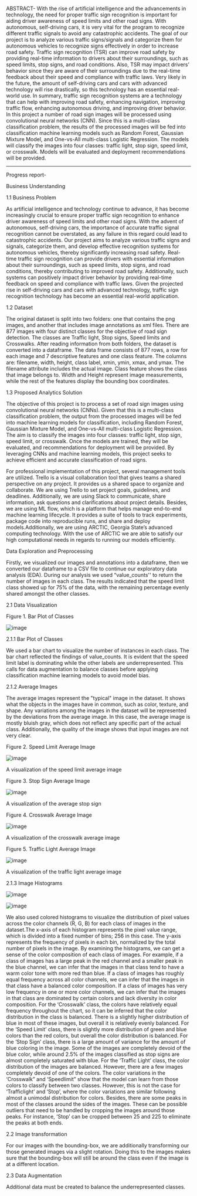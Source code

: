 ABSTRACT-
With the rise of artificial intelligence and the advancements in technology, the need for proper traffic sign recognition is important for aiding driver awareness of speed limits and other road signs. With autonomous, self-driving cars, it is very vital for the program to recognize different traffic signals to avoid any catastrophic accidents. The goal of our project is to analyze various traffic signs/signals and categorize them for autonomous vehicles to recognize signs effectively in order to increase road safety. Traffic sign recognition (TSR) can improve road safety by providing real-time information to drivers about their surroundings, such as speed limits, stop signs, and road conditions. Also, TSR may impact drivers’ behavior since they are aware of their surroundings due to the real-time feedback about their speed and compliance with traffic laws. Very likely in the future, the amount of self-driving cars and cars with advanced technology will rise drastically, so this technology has an essential real-world use. In summary, traffic sign recognition systems are a technology that can help with improving road safety, enhancing navigation, improving traffic flow, enhancing autonomous driving, and improving driver behavior.
In this project a number of road sign images will be processed using convolutional neural networks (CNN). Since this is a multi-class classification problem, the results of the processed images will be fed into classification machine learning models such as Random Forest, Gaussian Mixture Model, and One-vs-All multi-class Logistic Regression. The models will classify the images into four classes: traffic light, stop sign, speed limit, or crosswalk. Models will be evaluated and deployment recommendations will be provided.
____________________________________________________________________________________________________________________________________________________________
Progress report-

Business Understanding

1.1 Business Problem

As artificial intelligence and technology continue to advance, it has become increasingly crucial to ensure proper traffic sign recognition to enhance driver awareness of speed limits and other road signs. With the advent of autonomous, self-driving cars, the importance of accurate traffic signal recognition cannot be overstated, as any failure in this regard could lead to catastrophic accidents. Our project aims to analyze various traffic signs and signals, categorize them, and develop effective recognition systems for autonomous vehicles, thereby significantly increasing road safety. Real-time traffic sign recognition can provide drivers with essential information about their surroundings, such as speed limits, stop signs, and road conditions, thereby contributing to improved road safety. Additionally, such systems can positively impact driver behavior by providing real-time feedback on speed and compliance with traffic laws. Given the projected rise in self-driving cars and cars with advanced technology, traffic sign recognition technology has become an essential real-world application. 

1.2 Dataset 

The original dataset is split into two folders: one that contains the png images, and another that includes image annotations as xml files. There are 877 images with four distinct classes for the objective of road sign detection. The classes are Traffic light, Stop signs, Speed limits and Crosswalks. After reading information from both folders, the dataset is converted into a dataframe. The data frame consists of 877 rows, a row for each image and 7 descriptive features and one class feature. The columns are: filename, width, height, class label, xmin, ymin, xmax, and ymax. The filename attribute includes the actual image. Class feature shows the class that image belongs to. Width and Height represent image measurements, while the rest of the features display the bounding box coordinates.

1.3 Proposed Analytics Solution

The objective of this project is to process a set of road sign images using convolutional neural networks (CNNs). Given that this is a multi-class classification problem, the output from the processed images will be fed into machine learning models for classification, including Random Forest, Gaussian Mixture Model, and One-vs-All multi-class Logistic Regression. The aim is to classify the images into four classes: traffic light, stop sign, speed limit, or crosswalk. Once the models are trained, they will be evaluated, and recommendations for deployment will be provided. By leveraging CNNs and machine learning models, this project seeks to achieve efficient and accurate classification of road signs.

For professional implementation of this project, several management tools are utilized. Trello is a visual collaboration tool that gives teams a shared perspective on any project. It provides us a shared space to organize and collaborate. We are using Trello to set project goals, guidelines, and deadlines. Additionally, we are using Slack to communicate, share information, ask questions and clarifications about project details. Besides, we are using ML flow, which is a platform that helps manage end-to-end machine learning lifecycle. It provides a suite of tools to track experiments, package code into reproducible runs, and share and deploy models.Additionally, we are using ARCTIC, Georgia State’s advanced computing technology. With the use of ARCTIC we are able to satisfy our high computational needs in regards to running our models efficiently.

 Data Exploration and Preprocessing
 
Firstly, we visualized our images and annotations into a dataframe, then we converted our dataframe to a CSV file to continue our exploratory data analysis (EDA). During our analysis we used “value_counts'' to return the number of images in each class. The results indicated that the speed limit class showed up for 75% of the data, with the remaining percentage evenly shared amongst the other classes.


  2.1 Data Visualization

Figure 1.  Bar Plot of Classes

![image](https://user-images.githubusercontent.com/47839751/221710107-3f3fd09f-efbf-470a-908a-3339e47b9068.png)

2.1.1 Bar Plot of Classes

We used a bar chart to visualize the number of instances in each class. The bar chart reflected the findings of value_counts. It is evident that the speed limit label is dominating while the other labels are underrepresented. This calls for data augmentation to balance classes before applying classification machine learning models to avoid model bias. 

2.1.2 Average Images

The average images represent the "typical" image in the dataset. It shows what the objects in the images have in common, such as color, texture, and shape. Any variations among the images in the dataset will be represented by the deviations from the average image. In this case, the average image is mostly bluish gray, which does not reflect any specific part of the actual class. Additionally, the quality of the image shows that input images are not very clear.

Figure 2. Speed Limit Average Image

![image](https://user-images.githubusercontent.com/47839751/221708908-a001f4d1-6fd0-4faa-b851-81f25c4958c4.png)

A visualization of the speed limit average image

Figure 3. Stop Sign Average Image

![image](https://user-images.githubusercontent.com/47839751/221708984-d14084f7-40af-455d-b0ab-1f621527b6d9.png)

A visualization of the average stop sign

Figure 4. Crosswalk Average Image

![image](https://user-images.githubusercontent.com/47839751/221709038-fbd2c92a-7828-4c04-a7a6-fd6e05f68171.png)

A visualization of the crosswalk average image


Figure 5. Traffic Light Average Image

![image](https://user-images.githubusercontent.com/47839751/221709158-b052cc6d-0a3e-4f95-bb65-ca4272a0f9bf.png)

A visualization of the traffic light average image


2.1.3 Image Histograms

![image](https://user-images.githubusercontent.com/47839751/221709235-e03f517a-28b7-408d-ad52-fb510b1c5e52.png)

![image](https://user-images.githubusercontent.com/47839751/221709292-e09923c3-d777-47fb-9078-2e35ba6495d0.png)


We also used colored histograms to visualize the distribution of pixel values across the color channels (R, G, B) for each class of images in the dataset.The x-axis of each histogram represents the pixel value range, which is divided into a fixed number of bins; 256 in this case. The y-axis represents the frequency of pixels in each bin, normalized by the total number of pixels in the image.
By examining the histograms, we can get a sense of the color composition of each class of images. For example, if a class of images has a large peak in the red channel and a smaller peak in the blue channel, we can infer that the images in that class tend to have a warm color tone with more red than blue. If a class of images has roughly equal frequency across all color channels, we can infer that the images in that class have a balanced color composition. If a class of images has very low frequency in one or more color channels, we can infer that the images in that class are dominated by certain colors and lack diversity in color composition.
For the ‘Crosswalk’ class, the colors have relatively equal frequency throughout the chart, so it can be inferred that the color distribution in the class is balanced. There is a slightly higher distribution of blue in most of these images, but overall it is relatively evenly balanced. For the ‘Speed Limit’ class, there is slightly more distribution of green and blue colors than the red colors, but overall the color distribution is balanced. For the ‘Stop Sign’ class, there is a large amount of variance for the amount of blue coloring in the image. Some of the images are completely devoid of the blue color, while around 2.5% of the images classified as stop signs are almost completely saturated with blue. For the ‘Traffic Light’ class, the color distribution of the images are balanced. However, there are a few images completely devoid of one of the colors.
The color variations in the ‘Crosswalk” and ‘Speedlimit” show that the model can learn from those colors to classify between two classes. However, this is not the case for ‘Trafficlight’ and ‘Stop’, where the color variations are similar following almost a unimodal distribution for colors. Besides, there are some peaks in most of the classes around the sides of the images. These can be possible outliers that need to be handled by cropping the images around those peaks. For instance, ‘Stop’ can be cropped between 25 and 225 to eliminate the peaks at both ends. 

2.2 Image transformation

For our images with the bounding-box, we are additionally transforming our those generated images via a slight rotation. Doing this to the images makes sure that the bounding-box will still be around the class even if the image is at a different location.

2.3 Data Augmentation

Additional data must be created to balance the underrepresented classes.

